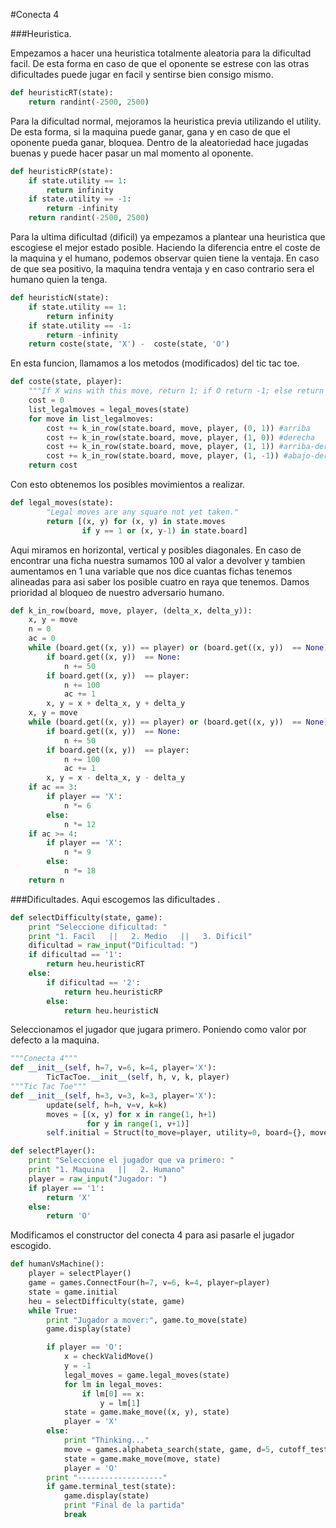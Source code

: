 #Conecta 4

###Heuristica.

Empezamos a hacer una heuristica totalmente aleatoria para la dificultad facil. De esta forma en caso de que el oponente se estrese con las otras dificultades puede jugar en facil y sentirse bien consigo mismo.

```python
def heuristicRT(state):
	return randint(-2500, 2500)
```
Para la dificultad normal, mejoramos la heuristica previa utilizando el utility. De esta forma, si la maquina puede ganar, gana y en caso de que el oponente pueda ganar, bloquea. Dentro de la aleatoriedad hace jugadas buenas y puede hacer pasar un mal momento al oponente.
```python
def heuristicRP(state):
	if state.utility == 1:
		return infinity
	if state.utility == -1:
		return -infinity
	return randint(-2500, 2500)
```
Para la ultima dificultad (dificil) ya empezamos a plantear una heuristica que escogiese el mejor estado posible. Haciendo la diferencia entre el coste de la maquina y el humano, podemos observar quien tiene la ventaja. En caso de que sea positivo, la maquina tendra ventaja y en caso contrario sera el humano quien la tenga.

```python
def heuristicN(state):
	if state.utility == 1:
		return infinity
	if state.utility == -1:
		return -infinity
	return coste(state, 'X') -  coste(state, 'O')
```

En esta funcion, llamamos a los metodos (modificados) del tic tac toe.

```python
def coste(state, player):
	"""If X wins with this move, return 1; if O return -1; else return 0"""
	cost = 0
	list_legalmoves = legal_moves(state)
	for move in list_legalmoves:
		cost += k_in_row(state.board, move, player, (0, 1)) #arriba
		cost += k_in_row(state.board, move, player, (1, 0)) #derecha
		cost += k_in_row(state.board, move, player, (1, 1)) #arriba-der
		cost += k_in_row(state.board, move, player, (1, -1)) #abajo-der
	return cost

```
Con esto obtenemos los posibles movimientos a realizar.
```python
def legal_moves(state):
        "Legal moves are any square not yet taken."
        return [(x, y) for (x, y) in state.moves
                if y == 1 or (x, y-1) in state.board]
```
Aqui miramos en horizontal, vertical y posibles diagonales. En caso de encontrar una ficha nuestra sumamos 100 al valor a devolver y tambien aumentamos en 1 una variable que nos dice cuantas fichas tenemos alineadas para asi saber los posible cuatro en raya que tenemos. Damos prioridad al bloqueo de nuestro adversario humano.
```python
def k_in_row(board, move, player, (delta_x, delta_y)):
	x, y = move
	n = 0
	ac = 0
	while (board.get((x, y)) == player) or (board.get((x, y))  == None)  and x < 8 and y < 7:
		if board.get((x, y))  == None:
			n += 50
		if board.get((x, y))  == player:
			n += 100
			ac += 1
		x, y = x + delta_x, y + delta_y
	x, y = move
	while (board.get((x, y)) == player) or (board.get((x, y))  == None) and x > 0 and y > 0:
		if board.get((x, y))  == None:
			n += 50
		if board.get((x, y))  == player:
			n += 100
			ac += 1
		x, y = x - delta_x, y - delta_y
	if ac == 3:
		if player == 'X':
			n *= 6
		else:
			n *= 12
	if ac >= 4:
		if player == 'X':
			n *= 9
		else:
			n *= 18
	return n
```

###Dificultades.
Aqui escogemos las dificultades .
```python
def selectDifficulty(state, game):
    print "Seleccione dificultad: "
    print "1. Facil   ||   2. Medio   ||   3. Dificil"
    dificultad = raw_input("Dificultad: ")
    if dificultad == '1':
        return heu.heuristicRT
    else:
        if dificultad == '2':
            return heu.heuristicRP
        else:
            return heu.heuristicN
```
Seleccionamos el jugador que jugara primero. Poniendo como valor por defecto a la maquina.
``` python
"""Conecta 4"""
def __init__(self, h=7, v=6, k=4, player='X'):
        TicTacToe.__init__(self, h, v, k, player)
"""Tic Tac Toe"""
def __init__(self, h=3, v=3, k=3, player='X'):
        update(self, h=h, v=v, k=k)
        moves = [(x, y) for x in range(1, h+1)
                 for y in range(1, v+1)]
        self.initial = Struct(to_move=player, utility=0, board={}, moves=moves)
```

```python
def selectPlayer():
    print "Seleccione el jugador que va primero: "
    print "1. Maquina   ||   2. Humano"
    player = raw_input("Jugador: ")
    if player == '1':
        return 'X'
    else:
        return 'O'

```
Modificamos el constructor del conecta 4 para asi pasarle el jugador escogido.
```python
def humanVsMachine():
    player = selectPlayer()
    game = games.ConnectFour(h=7, v=6, k=4, player=player)
    state = game.initial
    heu = selectDifficulty(state, game)
    while True:
        print "Jugador a mover:", game.to_move(state)
        game.display(state)

        if player == 'O':
            x = checkValidMove()
            y = -1
            legal_moves = game.legal_moves(state)
            for lm in legal_moves:
                if lm[0] == x:
                    y = lm[1]
            state = game.make_move((x, y), state)
            player = 'X'
        else:
            print "Thinking..."
            move = games.alphabeta_search(state, game, d=5, cutoff_test=None, eval_fn=heu)
            state = game.make_move(move, state)
            player = 'O'
        print "-------------------"
        if game.terminal_test(state):
            game.display(state)
            print "Final de la partida"
            break        
```
